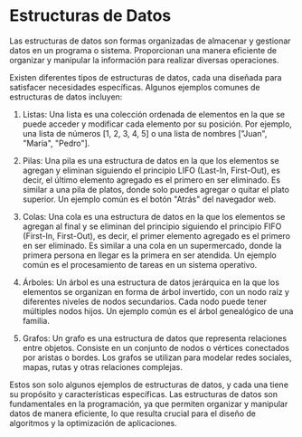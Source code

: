 # Estructuras de Datos

Las estructuras de datos son formas organizadas de almacenar y gestionar datos en un programa o sistema. Proporcionan una manera eficiente de organizar y manipular la información para realizar diversas operaciones.

Existen diferentes tipos de estructuras de datos, cada una diseñada para satisfacer necesidades específicas. Algunos ejemplos comunes de estructuras de datos incluyen:

1. Listas: Una lista es una colección ordenada de elementos en la que se puede acceder y modificar cada elemento por su posición. Por ejemplo, una lista de números [1, 2, 3, 4, 5] o una lista de nombres ["Juan", "María", "Pedro"].

2. Pilas: Una pila es una estructura de datos en la que los elementos se agregan y eliminan siguiendo el principio LIFO (Last-In, First-Out), es decir, el último elemento agregado es el primero en ser eliminado. Es similar a una pila de platos, donde solo puedes agregar o quitar el plato superior. Un ejemplo común es el botón "Atrás" del navegador web.

3. Colas: Una cola es una estructura de datos en la que los elementos se agregan al final y se eliminan del principio siguiendo el principio FIFO (First-In, First-Out), es decir, el primer elemento agregado es el primero en ser eliminado. Es similar a una cola en un supermercado, donde la primera persona en llegar es la primera en ser atendida. Un ejemplo común es el procesamiento de tareas en un sistema operativo.

4. Árboles: Un árbol es una estructura de datos jerárquica en la que los elementos se organizan en forma de árbol invertido, con un nodo raíz y diferentes niveles de nodos secundarios. Cada nodo puede tener múltiples nodos hijos. Un ejemplo común es el árbol genealógico de una familia.

5. Grafos: Un grafo es una estructura de datos que representa relaciones entre objetos. Consiste en un conjunto de nodos o vértices conectados por aristas o bordes. Los grafos se utilizan para modelar redes sociales, mapas, rutas y otras relaciones complejas.

Estos son solo algunos ejemplos de estructuras de datos, y cada una tiene su propósito y características específicas. Las estructuras de datos son fundamentales en la programación, ya que permiten organizar y manipular datos de manera eficiente, lo que resulta crucial para el diseño de algoritmos y la optimización de aplicaciones.
